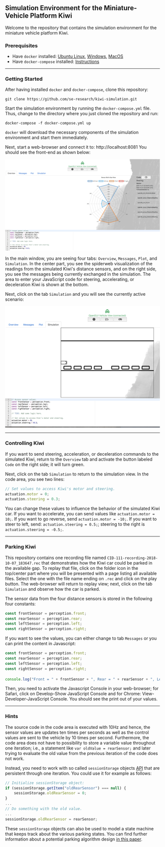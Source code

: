 ## Simulation Environment for the Miniature-Vehicle Platform Kiwi

Welcome to the repository that contains the simulation environment for the miniature vehicle platform Kiwi.

### Prerequisites

* Have `docker` installed: [Ubuntu Linux](https://docs.docker.com/install/linux/docker-ce/ubuntu/), [Windows](https://docs.docker.com/docker-for-windows/install/), [MacOS](https://docs.docker.com/docker-for-mac/install/)
* Have `docker-compose` installed: [Instructions](https://docs.docker.com/compose/install/)

---

### Getting Started

After having installed `docker` and `docker-compose`, clone this repository:

```
git clone https://github.com/se-research/kiwi-simulation.git
```

Start the simulation environment by running the `docker-compose.yml` file. Thus, change to the directory where you just cloned the repository and run:

```
docker-compose -f docker-compose.yml up
```

`docker` will download the necessary components of the simulation environment and start them immediately.

Next, start a web-browser and connect it to: http://localhost:8081  You should see the front-end as shown below:

![Code](https://raw.githubusercontent.com/se-research/kiwi-simulation/master/Code.png)

In the main window, you are seeing four tabs: `Overview`, `Messages`, `Plot`, and `Simulation`. In the center part, you see the spiderweb visualization of the readings from the simulated Kiwi's distance sensors, and on the right side, you see the messages being currently exchanged in the simulation. The area to enter your JavaScript code for steering, accelerating, or deceleration Kiwi is shown at the bottom.

Next, click on the tab `Simulation` and you will see the currently active scenario:

![Simulation](https://raw.githubusercontent.com/se-research/kiwi-simulation/master/Simulation.png)

---

### Controlling Kiwi

If you want to send steering, acceleration, or deceleration commands to the simulated Kiwi, return to the `Overview` tab and activate the button labeled `Code` on the right side; it will turn green.

Next, click on the tab `Simulation` to return to the simulation view. In the code area, you see two lines:

```Javascript
// Set values to access Kiwi's motor and steering.
actuation.motor = 0;
actuation.steering = 0.3;
```

You can change these values to influence the behavior of the simulated Kiwi car. If you want to accelerate, you can send values like `actuation.motor = 10;`. If you want to go reverse, send `actuation.motor = -10;`. If you want to steer to left, send: `actuation.steering = 0.5;`; steering to the right is `actuation.steering = -0.5;`.

---

### Parking Kiwi

This repository contains one recording file named `CID-111-recording-2018-10-07_183647.rec` that demonstrates how the Kiwi car could be parked in the available gap. To replay that file, click on the folder icon in the top/center part where you will be presented with a page listing all available files. Select the one with the file name ending on `.rec` and click on the play button. The web-browser will return to replay view; next, click on the tab `Simulation` and observe how the car is parked.

The sensor data from the four distance sensors is stored in the following four constants:

```Javascript
const frontSensor = perception.front;
const rearSensor = perception.rear;
const leftSensor = perception.left;
const rightSensor = perception.right;
```

If you want to see the values, you can either change to tab `Messages` or you can print the content in Javascript:

```Javascript
const frontSensor = perception.front;
const rearSensor = perception.rear;
const leftSensor = perception.left;
const rightSensor = perception.right;

console.log("Front = " + frontSensor + ", Rear = " + rearSensor + ", Left = " + leftSensor + ", Right = " + rightSensor);
```

Then, you need to activate the Javascript Console in your web-browser; for Safari, click on Develop-Show JavaScript Console and for Chrome: View-Developer-JavaScript Console. You should see the print out of your values.

---

### Hints

The source code in the code area is executed with 10Hz and hence, the sensor values are updates ten times per seconds as well as the control values are sent to the vehicle by 10 times per second. Furthermore, the code area does not have to possibility to store a variable value throughout one iteration; i.e., a statement like `var oldValue = rearSensor;` and later trying to evaluate the old value from the previous iteration of the code does not work.

Instead, you need to work with so called `sessionStorage` objects [API](https://developer.mozilla.org/en-US/docs/Web/API/Window/sessionStorage) that are persistent through one iteration. You could use it for example as follows:

```Javascript
// Initialize sessionStorage object:
if (sessionStorage.getItem("oldRearSensor") === null) {
    sessionStorage.oldRearSensor = 0;
}
...
// Do something with the old value.
...
sessionStorage.oldRearSensor = rearSensor;
```

These `sessionStorage` objects can also be used to model a state machine that keeps track about the various parking states. You can find further information about a potential parking algorithm design [in this paper](https://arxiv.org/pdf/1406.7768.pdf).

